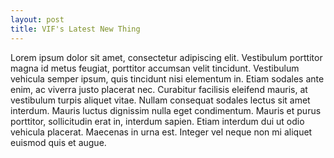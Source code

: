 ```yaml
---
layout: post
title: VIF's Latest New Thing
---
```


Lorem ipsum dolor sit amet, consectetur adipiscing elit. Vestibulum porttitor magna id metus feugiat, porttitor accumsan velit tincidunt. Vestibulum vehicula semper ipsum, quis tincidunt nisi elementum in. Etiam sodales ante enim, ac viverra justo placerat nec. Curabitur facilisis eleifend mauris, at vestibulum turpis aliquet vitae. Nullam consequat sodales lectus sit amet interdum. Mauris luctus dignissim nulla eget condimentum. Mauris et purus porttitor, sollicitudin erat in, interdum sapien. Etiam interdum dui ut odio vehicula placerat. Maecenas in urna est. Integer vel neque non mi aliquet euismod quis et augue.

